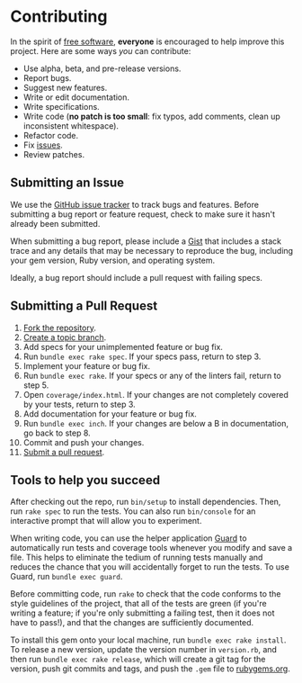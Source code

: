 # Contributing

In the spirit of [free software](http://www.fsf.org/licensing/essays/free-sw.html), **everyone** is encouraged to help improve this project. Here are some ways *you* can contribute:

* Use alpha, beta, and pre-release versions.
* Report bugs.
* Suggest new features.
* Write or edit documentation.
* Write specifications.
* Write code (**no patch is too small**: fix typos, add comments, clean up inconsistent whitespace).
* Refactor code.
* Fix [issues][].
* Review patches.

[issues]: https://github.com/michaelherold/benchmark-memory/issues

## Submitting an Issue

We use the [GitHub issue tracker][issues] to track bugs and features. Before submitting a bug report or feature request, check to make sure it hasn't already been submitted.

When submitting a bug report, please include a [Gist](https://gist.github.com) that includes a stack trace and any details that may be necessary to reproduce the bug, including your gem version, Ruby version, and operating system.

Ideally, a bug report should include a pull request with failing specs.

## Submitting a Pull Request

1. [Fork the repository](http://help.github.com/fork-a-repo/).
2. [Create a topic branch](http://learn.github.com/p/branching.html).
3. Add specs for your unimplemented feature or bug fix.
4. Run `bundle exec rake spec`. If your specs pass, return to step 3.
5. Implement your feature or bug fix.
6. Run `bundle exec rake`. If your specs or any of the linters fail, return to step 5.
7. Open `coverage/index.html`. If your changes are not completely covered by your tests, return to step 3.
8. Add documentation for your feature or bug fix.
9. Run `bundle exec inch`. If your changes are below a B in documentation, go back to step 8.
10. Commit and push your changes.
11. [Submit a pull request](http://help.github.com/send-pull-requests/).

## Tools to help you succeed

After checking out the repo, run `bin/setup` to install dependencies. Then, run `rake spec` to run the tests. You can also run `bin/console` for an interactive prompt that will allow you to experiment.

When writing code, you can use the helper application [Guard][guard] to automatically run tests and coverage tools whenever you modify and save a file. This helps to eliminate the tedium of running tests manually and reduces the chance that you will accidentally forget to run the tests. To use Guard, run `bundle exec guard`.

Before committing code, run `rake` to check that the code conforms to the style guidelines of the project, that all of the tests are green (if you're writing a feature; if you're only submitting a failing test, then it does not have to pass!), and that the changes are sufficiently documented.

To install this gem onto your local machine, run `bundle exec rake install`. To release a new version, update the version number in `version.rb`, and then run `bundle exec rake release`, which will create a git tag for the version, push git commits and tags, and push the `.gem` file to [rubygems.org][rubygems].

[guard]: http://guardgem.org
[rubygems]: https://rubygems.org

